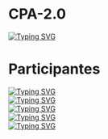 # CPA-2.0
[![Typing SVG](https://readme-typing-svg.herokuapp.com?font=Fira+Code&weight=600&size=100&pause=1000&center=true&vCenter=true&random=false&width=1000&height=100&lines=CPA+BIOPARK+2.0)](https://git.io/typing-svg)
# Participantes
[![Typing SVG](https://readme-typing-svg.herokuapp.com?font=Fira+Code&weight=600&size=70&pause=1000&vCenter=true&random=false&width=1000&height=100&lines=Vitor+Dallanol)](https://git.io/typing-svg)<br>[![Typing SVG](https://readme-typing-svg.herokuapp.com?font=Fira+Code&weight=600&size=70&pause=1000&vCenter=true&random=false&width=1000&height=100&lines=Hiury+Fogasso)](https://git.io/typing-svg)<br>[![Typing SVG](https://readme-typing-svg.herokuapp.com?font=Fira+Code&weight=600&size=70&pause=1000&vCenter=true&random=false&width=1000&height=100&lines=Luiz+Gabriel)](https://git.io/typing-svg)<br>[![Typing SVG](https://readme-typing-svg.herokuapp.com?font=Fira+Code&weight=600&size=70&pause=1000&vCenter=true&random=false&width=1000&height=100&lines=Davi+Endler)](https://git.io/typing-svg)<br>[![Typing SVG](https://readme-typing-svg.herokuapp.com?font=Fira+Code&weight=600&size=70&pause=1000&vCenter=true&random=false&width=1000&height=100&lines=Luan+Rafael)](https://git.io/typing-svg)
